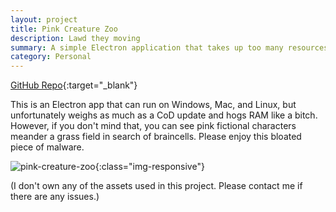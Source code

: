 ```yaml
---
layout: project
title: Pink Creature Zoo
description: Lawd they moving
summary: A simple Electron application that takes up too many resources to achieve too little
category: Personal
---
```


[GitHub Repo](https://github.com/Bahster1/pink-creature-zoo){:target="_blank"}

This is an Electron app that can run on Windows, Mac, and Linux, but unfortunately weighs as much as a CoD update and hogs RAM like a bitch. However, if you don't mind that, you can see pink fictional characters meander a grass field in search of braincells. Please enjoy this bloated piece of malware.

![pink-creature-zoo](/media/pcz.gif){:class="img-responsive"}

(I don't own any of the assets used in this project. Please contact me if there are any issues.)